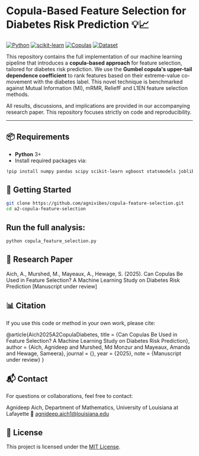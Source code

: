 # Copula-Based Feature Selection for Diabetes Risk Prediction 💡📈

[![Python](https://img.shields.io/badge/Python-3.11+-blue?logo=python&logoColor=white)](https://www.python.org/)
[![scikit-learn](https://img.shields.io/badge/ML-scikit--learn%2Fxgboost%2Ftensorflow-orange)](https://scikit-learn.org/stable/)
[![Copulas](https://img.shields.io/badge/Stats-Copula%20Modeling-6E40AA)](https://en.wikipedia.org/wiki/Copula_(probability_theory))
[![Dataset](https://img.shields.io/badge/Data-UCI%20CDC%20Diabetes-33AA55)](https://doi.org/10.24432/C53919)

This repository contains the full implementation of our machine learning pipeline that introduces a **copula-based approach** for feature selection, tailored for diabetes risk prediction. We use the **Gumbel copula's upper-tail dependence coefficient** to rank features based on their extreme-value co-movement with the diabetes label. This novel technique is benchmarked against Mutual Information (MI), mRMR, ReliefF and L1EN feature selection methods.

All results, discussions, and implications are provided in our accompanying research paper. This repository focuses strictly on code and reproducibility.

---

## 📦 Requirements

- **Python** 3+
- Install required packages via:

```bash
!pip install numpy pandas scipy scikit-learn xgboost statsmodels joblib ucimlrepo seaborn
```

## 🚀 Getting Started
```bash
git clone https://github.com/agnivibes/copula-feature-selection.git
cd a2-copula-feature-selection
```

## Run the full analysis:
```bash
python copula_feature_selection.py
```

## 🔬 Research Paper
Aich, A., Murshed, M., Mayeaux, A., Hewage, S. (2025). Can Copulas Be Used in Feature Selection? 
A Machine Learning Study on Diabetes Risk Prediction [Manuscript under review]

## 📊 Citation
If you use this code or method in your own work, please cite:

@article{Aich2025A2CopulaDiabetes,
  title   = {Can Copulas Be Used in Feature Selection? A Machine Learning Study on Diabetes Risk Prediction},
  author  = {Aich, Agnideep and Murshed, Md Monzur and Mayeaux, Amanda and Hewage, Sameera},
  journal = {},
  year    = {2025},
  note    = {Manuscript under review}
}

## 📬 Contact
For questions or collaborations, feel free to contact:

Agnideep Aich,
Department of Mathematics, University of Louisiana at Lafayette
📧 agnideep.aich1@louisiana.edu

## 📝 License

This project is licensed under the [MIT License](LICENSE).
